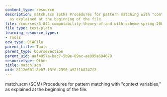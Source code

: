 ```yaml
---
content_type: resource
description: match.scm (SCM) Procedures for pattern matching with "context variables,"
  as explained at the beginning of the file.
file: /courses/6-844-computability-theory-of-and-with-scheme-spring-2003/8112d6018e07f3f62390a92f1b8247f2_match.scm
file_type: text/plain
learning_resource_types:
- Tools
ocw_type: OCWFile
parent_title: Tools
parent_type: CourseSection
parent_uid: aaf4057a-bac7-5b9e-89ac-ae095a684679
resourcetype: Other
title: match.scm
uid: 8112d601-8e07-f3f6-2390-a92f1b8247f2
---
```

match.scm (SCM) Procedures for pattern matching with "context variables," as explained at the beginning of the file.

